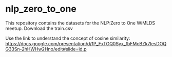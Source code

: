 # nlp_zero_to_one

This repository contains the datasets for the NLP:Zero to One WiMLDS meetup. Download the train.csv

Use the link to understand the concept of cosine similarity: https://docs.google.com/presentation/d/1P_FxTGQ0Syx_fbFMcBZk7IesDOQG33Sn-2hHWHw2Hno/edit#slide=id.p
